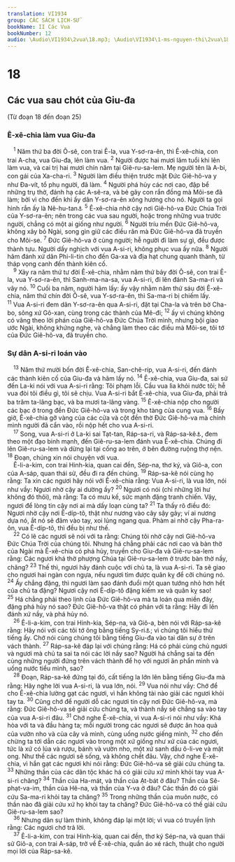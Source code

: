 ```yaml
---
translation: VI1934
group: CÁC SÁCH LỊCH-SỬ
bookName: II Các Vua 
bookNumber: 12
audio: \Audio\VI1934\2vua\18.mp3; \Audio\VI1934\1-ms-nguyen-thi\2vua\18.mp3
---
```


<div class="title"><h1>18</h1><h2>Các vua sau chót của Giu-đa</h2><p>(Từ đoạn 18 đến đoạn 25)</p><h3>Ê-xê-chia làm vua Giu-đa</h3></div>
<span class="verse 2vua_18_1"> <sup>1</sup> Năm thứ ba đời Ô-sê, con trai Ê-la, vua Y-sơ-ra-ên, thì Ê-xê-chia, con trai A-cha, vua Giu-đa, lên làm vua. </span>
<span class="verse 2vua_18_2"><sup>2</sup> Người được hai mươi lăm tuổi khi lên làm vua, và cai trị hai mươi chín năm tại Giê-ru-sa-lem. Mẹ người tên là A-bi, con gái của Xa-cha-ri. </span>
<span class="verse 2vua_18_3"><sup>3</sup> Người làm điều thiện trước mặt Đức Giê-hô-va y như Đa-vít, tổ phụ người, đã làm. </span>
<span class="verse 2vua_18_4"><sup>4</sup> Người phá hủy các nơi cao, đập bể những trụ thờ, đánh hạ các A-sê-ra, và bẻ gãy con rắn đồng mà Môi-se đã làm; bởi vì cho đến khi ấy dân Y-sơ-ra-ên xông hương cho nó. Người ta gọi hình rắn ấy là Nê-hu-tan<a data-toggle="tooltip" data-placement="bottom" title="Nghĩa là một miếng đồng – Dan 21:9">⚓</a></span>
<span class="verse 2vua_18_5"><sup>5</sup> Ê-xê-chia nhờ cậy nơi Giê-hô-va Đức Chúa Trời của Y-sơ-ra-ên; nên trong các vua sau người, hoặc trong những vua trước người, chẳng có một ai giống như người. </span>
<span class="verse 2vua_18_6"><sup>6</sup> Người tríu mến Đức Giê-hô-va, không xây bỏ Ngài, song gìn giữ các điều răn mà Đức Giê-hô-va đã truyền cho Môi-se. </span>
<span class="verse 2vua_18_7"><sup>7</sup> Đức Giê-hô-va ở cùng người; hễ người đi làm sự gì, đều được thành tựu. Người dấy nghịch với vua A-si-ri, không phục vua ấy nữa. </span>
<span class="verse 2vua_18_8"><sup>8</sup> Người hãm đánh xứ dân Phi-li-tin cho đến Ga-xa và địa hạt chung quanh thành, từ tháp vọng canh đến thành kiên cố. <br/></span>
<span class="verse 2vua_18_9"> <sup>9</sup> Xảy ra năm thứ tư đời Ê-xê-chia, nhằm năm thứ bảy đời Ô-sê, con trai Ê-la, vua Y-sơ-ra-ên, thì Sanh-ma-na-sa, vua A-si-ri, đi lên đánh Sa-ma-ri và vây nó. </span>
<span class="verse 2vua_18_10"><sup>10</sup> Cuối ba năm, người hãm lấy: ấy vậy nhằm năm thứ sáu đời Ê-xê-chia, năm thứ chín đời Ô-sê, vua Y-sơ-ra-ên, thì Sa-ma-ri bị chiếm lấy. </span>
<span class="verse 2vua_18_11"><sup>11</sup> Vua A-si-ri đem dân Y-sơ-ra-ên qua A-si-ri, đặt tại Cha-la và trên bờ Cha-bo, sông xứ Gô-xan, cùng trong các thành của Mê-đi; </span>
<span class="verse 2vua_18_12"><sup>12</sup> ấy vì chúng không có vâng theo lời phán của Giê-hô-va Đức Chúa Trời mình, nhưng bội giao ước Ngài, không khứng nghe, và chẳng làm theo các điều mà Môi-se, tôi tớ của Đức Giê-hô-va, đã truyền cho. <br/></span>
<div class="title"><h3>Sự dân A-si-ri loán vào</h3></div>
<span class="verse 2vua_18_13"> <sup>13</sup> Năm thứ mười bốn đời Ê-xê-chia, San-chê-ríp, vua A-si-ri, đến đánh các thành kiên cố của Giu-đa và hãm lấy nó. </span>
<span class="verse 2vua_18_14"><sup>14</sup> Ê-xê-chia, vua Giu-đa, sai sứ đến La-ki nói với vua A-si-ri rằng: Tôi phạm lỗi. Cầu vua lìa khỏi nước tôi; hễ vua đòi tôi điều gì, tôi sẽ chịu. Vua A-si-ri bắt Ê-xê-chia, vua Giu-đa, phải trả ba trăm ta-lâng bạc, và ba mươi ta-lâng vàng. </span>
<span class="verse 2vua_18_15"><sup>15</sup> Ê-xê-chia nộp cho người các bạc ở trong đền Đức Giê-hô-va và trong kho tàng của cung vua. </span>
<span class="verse 2vua_18_16"><sup>16</sup> Bấy giờ, Ê-xê-chia gỡ vàng của các cửa và cột đền thờ Đức Giê-hô-va mà chính mình người đã cẩn vào, rồi nộp hết cho vua A-si-ri. <br/></span>
<span class="verse 2vua_18_17"> <sup>17</sup> Song, vua A-si-ri ở La-ki sai Tạt-tan, Ráp-sa-ri, và Ráp-sa-kê<a data-toggle="tooltip" data-placement="bottom" title="Ấy là tên của ba quan trưởng của vua A-si-ri">⚓</a>, đem theo một đạo binh mạnh, đến Giê-ru-sa-lem đánh vua Ê-xê-chia. Chúng đi lên Giê-ru-sa-lem và dừng lại tại cống ao trên, ở bên đường ruộng thợ nện. </span>
<span class="verse 2vua_18_18"><sup>18</sup> Đoạn, chúng xin nói chuyện với vua. <br/> Ê-li-a-kim, con trai Hinh-kia, quan cai đền, Sép-na, thơ ký, và Giô-a, con của A-sáp, quan thái sử, đều đi ra đến chúng. </span>
<span class="verse 2vua_18_19"><sup>19</sup> Ráp-sa-kê nói cùng họ rằng: Ta xin các ngươi hãy nói với Ê-xê-chia rằng: Vua A-si-ri, là vua lớn, nói như vầy: Ngươi nhờ cậy ai dường ấy? </span>
<span class="verse 2vua_18_20"><sup>20</sup> Ngươi có nói (chỉ những lời hư không đó thôi), mà rằng: Ta có mưu kế, sức mạnh đặng tranh chiến. Vậy, ngươi để lòng tin cậy nơi ai mà dấy loạn cùng ta? </span>
<span class="verse 2vua_18_21"><sup>21</sup> Ta thấy rõ điều đó: Ngươi nhờ cậy nơi Ê-díp-tô, thật như nương vào cây sậy gãy; ví ai nương dựa nó, ắt nó sẽ đâm vào tay, xoi lủng ngang qua. Phàm ai nhờ cậy Pha-ra-ôn, vua Ê-díp-tô, thì đều bị như thế. <br/></span>
<span class="verse 2vua_18_22"> <sup>22</sup> Có lẽ các ngươi sẽ nói với ta rằng: Chúng tôi nhờ cậy nơi Giê-hô-va Đức Chúa Trời của chúng tôi. Nhưng há chẳng phải các nơi cao và bàn thờ của Ngài mà Ê-xê-chia có phá hủy, truyền cho Giu-đa và Giê-ru-sa-lem rằng: Các ngươi khá thờ phượng Chúa tại Giê-ru-sa-lem ở trước bàn thờ nầy, chăng? </span>
<span class="verse 2vua_18_23"><sup>23</sup> Thế thì, ngươi hãy đánh cuộc với chủ ta, là vua A-si-ri. Ta sẽ giao cho ngươi hai ngàn con ngựa, nếu ngươi tìm được quân kỵ để cỡi chúng nó. </span>
<span class="verse 2vua_18_24"><sup>24</sup> Ấy chẳng đặng, thì ngươi làm sao đánh đuổi một quan tướng nhỏ hơn hết của chủ ta đặng? Ngươi cậy nơi Ê-díp-tô đặng kiếm xe và quân kỵ sao! </span>
<span class="verse 2vua_18_25"><sup>25</sup> Há chẳng phải theo lịnh của Đức Giê-hô-va mà ta loán qua miền đây, đặng phá hủy nó sao? Đức Giê-hô-va thật có phán với ta rằng: Hãy đi lên đánh xứ nầy, và phá hủy nó. <br/></span>
<span class="verse 2vua_18_26"> <sup>26</sup> Ê-li-a-kim, con trai Hinh-kia, Sép-na, và Giô-a, bèn nói với Ráp-sa-kê rằng: Hãy nói với các tôi tớ ông bằng tiếng Sy-ri<a data-toggle="tooltip" data-placement="bottom" title="Nguyên bổn rằng: bằng tiếng A-ram">⚓</a>; vì chúng tôi hiểu thứ tiếng ấy. Chớ nói cùng chúng tôi bằng tiếng Giu-đa vào tai dân sự ở trên vách thành. </span>
<span class="verse 2vua_18_27"><sup>27</sup> Ráp-sa-kê đáp lại với chúng rằng: Há có phải cùng chủ ngươi và ngươi mà chủ ta sai ta nói các lời nầy sao? Người há chẳng sai ta đến cùng những người đứng trên vách thành để họ với ngươi ăn phẩn mình và uống nước tiểu mình, sao? <br/></span>
<span class="verse 2vua_18_28"> <sup>28</sup> Đoạn, Ráp-sa-kê đứng tại đó, cất tiếng la lớn lên bằng tiếng Giu-đa mà rằng: Hãy nghe lời vua A-si-ri, là vua lớn, nói. </span>
<span class="verse 2vua_18_29"><sup>29</sup> Vua nói như vầy: Chớ để cho Ê-xê-chia lường gạt các ngươi, vì hắn không tài nào giải các ngươi khỏi tay ta. </span>
<span class="verse 2vua_18_30"><sup>30</sup> Cũng chớ để người dỗ các ngươi tin cậy nơi Đức Giê-hô-va, mà rằng: Đức Giê-hô-va sẽ giải cứu chúng ta, và thành nầy sẽ chẳng sa vào tay của vua A-si-ri đâu. </span>
<span class="verse 2vua_18_31"><sup>31</sup> Chớ nghe Ê-xê-chia, vì vua A-si-ri nói như vầy: Khá hòa với ta và đầu hàng ta; mỗi người trong các ngươi sẽ được ăn hoa quả của vườn nho và của cây vả mình, cùng uống nước giếng mình, </span>
<span class="verse 2vua_18_32"><sup>32</sup> cho đến chừng ta tới dẫn các ngươi vào trong một xứ giống như xứ của các ngươi, tức là xứ có lúa và rượu, bánh và vườn nho, một xứ sanh dầu ô-li-ve và mật ong. Như thế các ngươi sẽ sống, và không chết đâu. Vậy, chớ nghe Ê-xê-chia, vì hắn gạt các ngươi khi nói rằng: Đức Giê-hô-va sẽ giải cứu chúng ta. </span>
<span class="verse 2vua_18_33"><sup>33</sup> Những thần của các dân tộc khác há có giải cứu xứ mình khỏi tay vua A-si-ri chăng? </span>
<span class="verse 2vua_18_34"><sup>34</sup> Thần của Ha-mát, và thần của Ạt-bát ở đâu? Thần của Sê-phạt-va-im, thần của Hê-na, và thần của Y-va ở đâu? Các thần đó có giải cứu Sa-ma-ri khỏi tay ta chăng? </span>
<span class="verse 2vua_18_35"><sup>35</sup> Trong những thần của muôn nước, có thần nào đã giải cứu xứ họ khỏi tay ta chăng? Đức Giê-hô-va có thế giải cứu Giê-ru-sa-lem sao? <br/></span>
<span class="verse 2vua_18_36"> <sup>36</sup> Nhưng dân sự làm thinh, không đáp lại một lời; vì vua có truyền lịnh rằng: Các ngươi chớ trả lời. <br/></span>
<span class="verse 2vua_18_37"> <sup>37</sup> Ê-li-a-kim, con trai Hinh-kia, quan cai đền, thơ ký Sép-na, và quan thái sử Giô-a, con trai A-sáp, trở về Ê-xê-chia, quần áo xé rách, thuật cho người mọi lời của Ráp-sa-kê. <br/></span>
